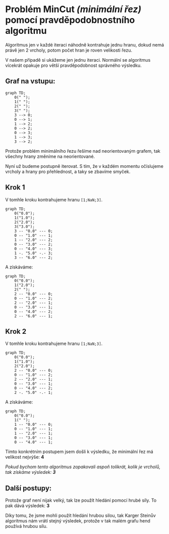 # Problém **MinCut** *(minimální řez)* pomocí pravděpodobnostního algoritmu

Algoritmus jen v každé iteraci náhodně kontrahuje jednu hranu, dokud nemá právě jen 2 vrcholy, potom počet hran je roven velikosti řezu.

V našem případě si ukážeme jen jednu iteraci. Normální se algoritmus vícekrát opakuje pro větší pravděpodobnost správného výsledku.

## Graf na vstupu:

```mermaid
graph TD;
	0(" ");
	1(" ");
	2(" ");
	3(" ");
	3 --> 0;
	0 --> 1;
	1 --> 2;
	0 --> 2;
	0 --> 3;
	1 --> 3;
	3 --> 2;
```

Protože problém minimálního řezu řešíme nad neorientovaným grafem, tak všechny hrany změníme na neorientované.

Nyní už budeme postupně iterovat. S tím, že v každém momentu očíslujeme vrcholy a hrany pro přehlednost, a taky se zbavíme smyček.

## Krok 1

V tomhle kroku kontrahujeme hranu `[1;NaN;3]`.

```mermaid
graph TD;
	0("0.0");
	1("1.0");
	2("2.0");
	3("3.0");
	3 -- "0.0" --- 0;
	0 -- "1.0" --- 1;
	1 -- "2.0" --- 2;
	0 -- "3.0" --- 2;
	0 -- "4.0" --- 3;
	1 -. "5.0" -.- 3;
	3 -- "6.0" --- 2;
```

A získáváme:

```mermaid
graph TD;
	0("0.0");
	1("2.0");
	2(" ");
	2 -- "0.0" --- 0;
	0 -- "1.0" --- 2;
	2 -- "2.0" --- 1;
	0 -- "3.0" --- 1;
	0 -- "4.0" --- 2;
	2 -- "6.0" --- 1;
```

## Krok 2

V tomhle kroku kontrahujeme hranu `[1;NaN;3]`.

```mermaid
graph TD;
	0("0.0");
	1("1.0");
	2("2.0");
	2 -- "0.0" --- 0;
	0 -- "1.0" --- 2;
	2 -- "2.0" --- 1;
	0 -- "3.0" --- 1;
	0 -- "4.0" --- 2;
	2 -. "5.0" -.- 1;
```

A získáváme:

```mermaid
graph TD;
	0("0.0");
	1(" ");
	1 -- "0.0" --- 0;
	0 -- "1.0" --- 1;
	1 -- "2.0" --- 1;
	0 -- "3.0" --- 1;
	0 -- "4.0" --- 1;
```

Tímto konkrétním postupem jsem došli k výsledku, že minimální řez má velikost nejvýše: **4**

*Pokud bychom tento algoritmus zopakovali aspoň tolikrát, kolik je vrcholů, tak získáme výsledek: **3***

## Další postupy:

Protože graf není nijak velký, tak lze použít hledání pomocí hrubé síly. To pak dává výsledek: **3**

Díky tomu, že jsme mohli použít hledání hrubou silou, tak Karger Steinův algoritmus nám vrátí stejný výsledek, protože v tak malém grafu hend používá hrubou sílu.
